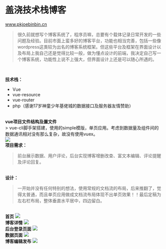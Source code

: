﻿# 盖浇技术栈博客
www.pkjoebinbin.cn

>很久前就想写个博客系统了，程序员嘛，总要有个载体记录日常开发的一些问题及经验。目前市面上蛮多好的博客平台，功能也相当完善，包括一些像wordpress这类较为出名的博客系统框架。但这些平台及框架在界面设计以及布局上我自己还是觉得比较一般，做为懂点设计的前端，我决定自己写一个博客系统，功能性上说不上强大，但界面设计上还是可以随心所遇的。

<br/>

<strong>技术栈：</strong>

 - Vue
 - vue-resource
 - vue-router
 - php（感谢17岁神童少年基佬城的数据接口及服务器友情赞助）

<br/>
<strong>vue项目文件结构及置文件</strong>
<br/>
> vue-cli脚手架搭建，使用的simple模版，单页应用。考虑到数据量及组件间的数据通讯相对没有那么复杂，故没有使用vuex。
<br/>

<img src="https://github.com/pkjoebinbin/Blog/blob/master/readme%E9%A2%84%E8%A7%88%E5%9B%BE/package%E9%85%8D%E7%BD%AE%E6%96%87%E4%BB%B6.png"/>




<br/>
<strong>项目需求：</strong>

<br/>

> 前台展示数据、用户评论，后台实现博客增删改查、富文本编辑、评论提醒及评论回复。

<br/>
<strong>设计：</strong>

<br/>

> 一开始并没有任何特别的想法，使用常规的文档流的布局，后来推翻了，觉得太普通，而且单页应用做成文档流布局体现不出单页效果！！最后定稿为左右栏布局，整体垂直水平居中，四边留白。

  
<br/>
<strong>首页</strong>
<img src="https://github.com/pkjoebinbin/Blog/blob/master/readme%E9%A2%84%E8%A7%88%E5%9B%BE/index.png" />
<br/>
<strong>博客详情</strong>
<img src="https://github.com/pkjoebinbin/Blog/blob/master/readme%E9%A2%84%E8%A7%88%E5%9B%BE/detail.png" />

<br/>
<strong>后台登录页面</strong>
<img src="https://github.com/pkjoebinbin/Blog/blob/master/readme%E9%A2%84%E8%A7%88%E5%9B%BE/login.png" />

<br/>
<strong>数据页面</strong>
<img src="https://github.com/pkjoebinbin/Blog/blob/master/readme%E9%A2%84%E8%A7%88%E5%9B%BE/dashboard.png" />

<br/>
<strong>博客编辑发布</strong>
<img src="https://github.com/pkjoebinbin/Blog/blob/master/readme%E9%A2%84%E8%A7%88%E5%9B%BE/adminDetail.png" />

